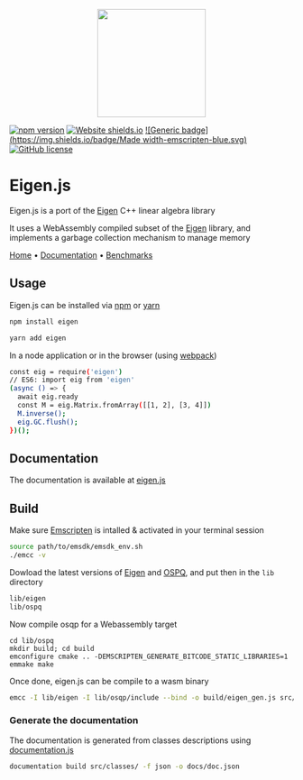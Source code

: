 <p align="center">
  <img width="192" src="https://user-images.githubusercontent.com/12652154/71167221-945de480-2254-11ea-97ba-faadc933ed4f.png">
</p>

[![npm version](https://badge.fury.io/js/eigen.svg)](https://badge.fury.io/js/eigen)
[![Website shields.io](https://img.shields.io/website-up-down-green-red/http/shields.io.svg)](http://shields.io/)
[![Generic badge](https://img.shields.io/badge/Made width-emscripten-blue.svg)](https://github.com/emscripten-core/emscripten)
[![GitHub license](https://img.shields.io/github/license/Naereen/StrapDown.js.svg)](https://github.com/Naereen/StrapDown.js/blob/master/LICENSE)

# Eigen.js

Eigen.js is a port of the [Eigen](https://eigen.tuxfamily.org/) C++ linear algebra library

It uses a WebAssembly compiled subset of the [Eigen](https://eigen.tuxfamily.org/) library, and implements a garbage collection mechanism to manage memory

[Home]() • [Documentation]() • [Benchmarks]()

## Usage

Eigen.js can be installed via [npm](https://www.npmjs.com/package/eigen) or [yarn](https://yarnpkg.com/en/package/eigen)

```bash
npm install eigen
```

```bash
yarn add eigen
```

In a node application or in the browser (using [webpack](https://webpack.js.org/))

```bash
const eig = require('eigen')
// ES6: import eig from 'eigen'
(async () => {
  await eig.ready
  const M = eig.Matrix.fromArray([[1, 2], [3, 4]])
  M.inverse();
  eig.GC.flush();
})();
```

## Documentation

The documentation is available at [eigen.js]()

## Build

Make sure [Emscripten](https://emscripten.org/docs/getting_started/Tutorial.html) is intalled & activated in your terminal session

```bash
source path/to/emsdk/emsdk_env.sh
./emcc -v
```

Dowload the latest versions of [Eigen](https://gitlab.com/libeigen/eigen/-/releases/) and [OSPQ](https://github.com/oxfordcontrol/osqp/), and put then in the `lib` directory

```bash
lib/eigen
lib/ospq
```

Now compile osqp for a Webassembly target

```
cd lib/ospq
mkdir build; cd build
emconfigure cmake .. -DEMSCRIPTEN_GENERATE_BITCODE_STATIC_LIBRARIES=1
emmake make
```

Once done, eigen.js can be compile to a wasm binary

```bash
emcc -I lib/eigen -I lib/osqp/include --bind -o build/eigen_gen.js src/cpp/embind.cc -Isrc ./lib/osqp/build/out/libosqp.bc -s DISABLE_EXCEPTION_CATCHING=0 -s ASSERTIONS=0 -O3 -s ALLOW_MEMORY_GROWTH=1 -s MODULARIZE=1
```

### Generate the documentation

The documentation is generated from classes descriptions using [documentation.js](https://documentation.js.org/)

```bash
documentation build src/classes/ -f json -o docs/doc.json
```